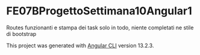# FE07BProgettoSettimana10Angular1

Routes funzionanti e stampa dei task solo in todo, niente completati ne stile di bootstrap

This project was generated with [Angular CLI](https://github.com/angular/angular-cli) version 13.2.3.
